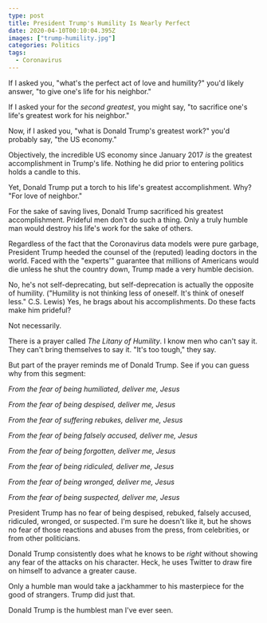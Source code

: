 ```yaml
---
type: post
title: President Trump's Humility Is Nearly Perfect
date: 2020-04-10T00:10:04.395Z
images: ["trump-humility.jpg"]
categories: Politics
tags:
  - Coronavirus
---
```

If I asked you, "what's the perfect act of love and humility?" you'd likely answer, "to give one's life for his neighbor."

If I asked your for the *second greatest*, you might say, "to sacrifice one's life's greatest work for his neighbor." 

Now, if I asked you, "what is Donald Trump's greatest work?" you'd probably say, "the US economy." 

Objectively, the incredible US economy since January 2017 *is* the greatest accomplishment in Trump's life. Nothing he did prior to entering politics holds a candle to this. 

Yet, Donald Trump put a torch to his life's greatest accomplishment. Why? "For love of neighbor." 

For the sake of saving lives, Donald Trump sacrificed his greatest accomplishment. Prideful men don't do such a thing. Only a truly humble man would destroy his life's work for the sake of others. 

Regardless of the fact that the Coronavirus data models were pure garbage, President Trump heeded the counsel of the (reputed) leading doctors in the world. Faced with the "experts'" guarantee that millions of Americans would die unless he shut the country down, Trump made a very humble decision. 

No, he's not self-deprecating, but self-deprecation is actually the opposite of humility. ("Humility is not thinking less of oneself. It's think of oneself less." C.S. Lewis) Yes, he brags about his accomplishments. Do these facts make him prideful? 

Not necessarily.

There is a prayer called *The Litany of Humility*. I know men who can't say it. They can't bring themselves to say it. "It's too tough," they say. 

But part of the prayer reminds me of Donald Trump. See if you can guess why from this segment:

*From the fear of being humiliated, deliver me, Jesus*

*From the fear of being despised, deliver me, Jesus*

*From the fear of suffering rebukes, deliver me, Jesus*

*From the fear of being falsely accused, deliver me, Jesus*

*From the fear of being forgotten, deliver me, Jesus*

*From the fear of being ridiculed, deliver me, Jesus* 

*From the fear of being wronged, deliver me, Jesus* 

*From the fear of being suspected, deliver me, Jesus*

President Trump has no fear of being despised, rebuked, falsely accused, ridiculed, wronged, or suspected. I'm sure he doesn't like it, but he shows no fear of those reactions and abuses from the press, from celebrities, or from other politicians. 

Donald Trump consistently does what he knows to be *right* without showing any fear of the attacks on his character. Heck, he uses Twitter to draw fire on himself to advance a greater cause.

Only a humble man would take a jackhammer to his masterpiece for the good of strangers. Trump did just that. 

Donald Trump is the humblest man I've ever seen. 